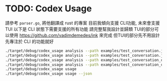 # TODO: Codex Usage

請參考 `parser.go`, 將他翻譯成 rust 的專案
目前我傾向支援 CLI功能, 未來會支援 TUI
以下是 CLI 狀態下需要支援的所有功能 請完整幫我設計並歸類
TUI的部分可以使用 https://github.com/vadimdemedes/ink 來完成
但TUI的部分先不用設計 先專注於 CLI 的功能就好

```bash
./target/debug/codex_usage analysis --path examples/test_conversation.jsonl
./target/debug/codex_usage analysis --path examples/test_conversation.jsonl --output examples/claude_code_log.json
./target/debug/codex_usage analysis --path examples/test_conversation_oai.jsonl
./target/debug/codex_usage analysis --path examples/test_conversation_oai.jsonl --output examples/claude_code_log_oai.json
./target/debug/codex_usage usage
./target/debug/codex_usage usage --json
```
